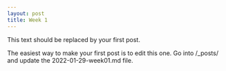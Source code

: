 ```yaml
---
layout: post
title: Week 1
---
```


This text should be replaced by your first post.

The easiest way to make your first post is to edit this one.
Go into /_posts/ and update the 2022-01-29-week01.md file.
